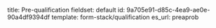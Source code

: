 title: Pre-qualification
fieldset: default
id: 9a705e91-d85c-4ea9-ae0e-90a4df9394df
template: form-stack/qualification
es_url: preaprob